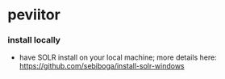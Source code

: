# peviitor

### install locally
 * have SOLR install on your local machine; more details here: https://github.com/sebiboga/install-solr-windows

